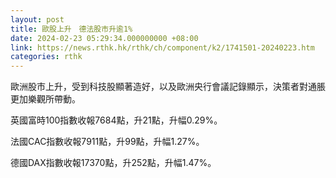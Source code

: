 ```yaml
---
layout: post
title: 歐股上升　德法股市升逾1%
date: 2024-02-23 05:29:34.000000000 +08:00
link: https://news.rthk.hk/rthk/ch/component/k2/1741501-20240223.htm
categories: rthk
---
```


歐洲股市上升，受到科技股顯著造好，以及歐洲央行會議記錄顯示，決策者對通脹更加樂觀所帶動。

英國富時100指數收報7684點，升21點，升幅0.29%。

法國CAC指數收報7911點，升99點，升幅1.27%。

德國DAX指數收報17370點，升252點，升幅1.47%。
